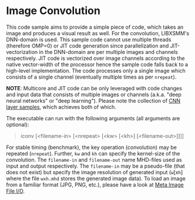 # Image Convolution

This code sample aims to provide a simple piece of code, which takes an image and produces a visual result as well. For the convolution, LIBXSMM's DNN-domain is used. This sample code cannot use multiple threads (therefore OMP=0) or JIT code generation since parallelization and JIT-vectorization in the DNN-domain are per multiple images and channels respectively. JIT code is vectorized over image channels according to the native vector-width of the processor hence the sample code falls back to a high-level implementation. The code processes only a single image which consists of a single channel (eventually multiple times as per `nrepeat`).

**NOTE**: Multicore and JIT code can be only leveraged with code changes and input data that consists of multiple images or channels (a.k.a. "deep neural networks" or "deep learning"). Please note the collection of [CNN layer samples](https://github.com/hfp/libxsmm/tree/master/samples/deeplaerning/cnnlayer), which achieves both of which.

The executable can run with the following arguments (all arguments are optional):

> iconv   [&lt;filename-in&gt;  [&lt;nrepeat&gt;  [&lt;kw&gt;  [&lt;kh&gt;]  [&lt;filename-out&gt;]]]]

For stable timing (benchmark), the key operation (convolution) may be repeated (`nrepeat`). Further, `kw` and `kh` can specify the kernel-size of the convolution. The `filename-in` and `filename-out` name MHD-files used as input and output respectively. The `filename-in` may be a pseudo-file (that does not exist) but specify the image resolution of generated input (`w`[x`h`] where the file `wxh.mhd` stores the generated image data). To load an image from a familiar format (JPG, PNG, etc.), please have a look at [Meta Image File I/O](https://github.com/hfp/libxsmm/blob/master/documentation/libxsmm_aux.md#meta-image-file-io).

